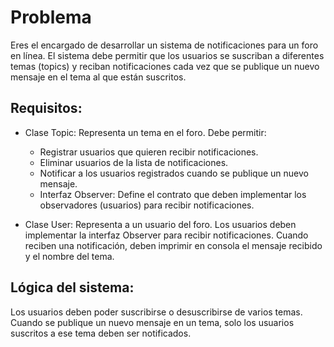 # Problema
Eres el encargado de desarrollar un sistema de notificaciones para un foro en línea. El sistema debe permitir que los usuarios se suscriban a diferentes temas (topics) y reciban notificaciones cada vez que se publique un nuevo mensaje en el tema al que están suscritos.

## Requisitos:
- Clase Topic: Representa un tema en el foro. Debe permitir:

  - Registrar usuarios que quieren recibir notificaciones.
  - Eliminar usuarios de la lista de notificaciones.
  - Notificar a los usuarios registrados cuando se publique un nuevo mensaje.
  - Interfaz Observer: Define el contrato que deben implementar los observadores (usuarios) para recibir notificaciones.


- Clase User: Representa a un usuario del foro. Los usuarios deben implementar la interfaz Observer para recibir notificaciones. Cuando reciben una notificación, deben imprimir en consola el mensaje recibido y el nombre del tema.

## Lógica del sistema:

Los usuarios deben poder suscribirse o desuscribirse de varios temas.
Cuando se publique un nuevo mensaje en un tema, solo los usuarios suscritos a ese tema deben ser notificados.
